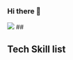 ### Hi there 👋
<img src="https://capsule-render.vercel.app/api?type=waving&color=auto&height=200&section=header&text=jokulsarlon777's Github&fontSize=90" />
## 

## Tech Skill list


<!--
Here are some ideas to get you started:

- 🔭 I’m currently working on ...
- 🌱 I’m currently learning ...
- 👯 I’m looking to collaborate on ...
- 🤔 I’m looking for help with ...
- 💬 Ask me about ...
- 📫 How to reach me: ...
- 😄 Pronouns: ...
- ⚡ Fun fact: ...
-->
